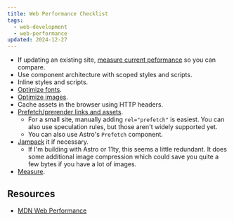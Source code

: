 ```yaml
---
title: Web Performance Checklist
tags:
  - web-development
  - web-performance
updated: 2024-12-27
---
```


- If updating an existing site, [measure current peformance](measure-web-performance.md) so you can compare.
- Use component architecture with scoped styles and scripts.
- Inline styles and scripts.
- [Optimize fonts](how-to-optimize-web-fonts.md).
- [Optimize images](how-to-optimize-web-images.md).
- Cache assets in the browser using HTTP headers.
- [Prefetch/prerender links and assets](https://developer.mozilla.org/en-US/docs/Web/HTML/Element/script/type/speculationrules).
	- For a small site, manually adding `rel="prefetch"` is easiest. You can also use speculation rules, but those aren't widely supported yet.
	- You can also use Astro's `Prefetch` component.
- [Jampack](jampack.md) it if necessary.
	- If I'm building with Astro or 11ty, this seems a little redundant. It does some additional image compression which could save you quite a few bytes if you have a lot of images.
- [Measure](measure-web-performance.md).

## Resources

- [MDN Web Performance](https://developer.mozilla.org/en-US/docs/Learn_web_development/Extensions/Performance)